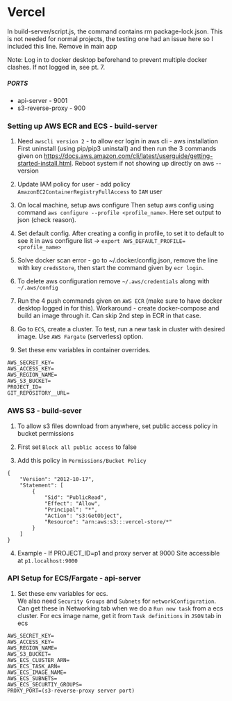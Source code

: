 # Vercel

In build-server/script.js, the command contains rm package-lock.json.
This is not needed for normal projects, the testing one had an issue here so I included this line.
Remove in main app

Note: Log in to docker desktop beforehand to prevent multiple docker clashes. If not logged in, see pt. 7.

##### PORTS

-   api-server - 9001
-   s3-reverse-proxy - 900

### Setting up AWS ECR and ECS - build-server

1. Need `awscli version 2` - to allow ecr login in aws cli -
   aws installation First uninstall (using pip/pip3 uninstall) and then run the 3 commands given on https://docs.aws.amazon.com/cli/latest/userguide/getting-started-install.html. Reboot system if not showing up directly on aws --version

2. Update IAM policy for user - add policy `AmazonEC2ContainerRegistryFullAccess` to `IAM` user

3. On local machine, setup aws configure Then setup aws config using command `aws configure --profile <profile_name>`. Here set output to json (check reason).

4. Set default config. After creating a config in profile, to set it to default to see it in aws configure list -> `export AWS_DEFAULT_PROFILE=<profile_name>`

5. Solve docker scan error - go to ~/.docker/config.json, remove the line with key `credsStore`, then start the command given by `ecr login`.

6. To delete aws configuration remove `~/.aws/credentials` along with `~/.aws/config`

7. Run the 4 push commands given on `AWS ECR` (make sure to have docker desktop logged in for this).
   Workaround - create docker-compose and build an image through it. Can skip 2nd step in ECR in that case.

8. Go to `ECS`, create a cluster. To test, run a new task in cluster with desired image. Use `AWS Fargate` (serverless) option.

9. Set these env variables in container overrides.

```
AWS_SECRET_KEY=
AWS_ACCESS_KEY=
AWS_REGION_NAME=
AWS_S3_BUCKET=
PROJECT_ID=
GIT_REPOSITORY__URL=
```

### AWS S3 - build-sever

1. To allow s3 files download from anywhere, set public access policy in bucket permissions

2. First set `Block all public access` to false

3. Add this policy in `Permissions/Bucket Policy`

```
{
    "Version": "2012-10-17",
    "Statement": [
        {
            "Sid": "PublicRead",
            "Effect": "Allow",
            "Principal": "*",
            "Action": "s3:GetObject",
            "Resource": "arn:aws:s3:::vercel-store/*"
        }
    ]
}
```

4. Example - If PROJECT_ID=p1 and proxy server at 9000
   Site accessible at `p1.localhost:9000`

### API Setup for ECS/Fargate - api-server

1. Set these env variables for ecs.  
   We also need `Security Groups` and `Subnets` for `networkConfiguration`. Can get these in Networking tab when we do a `Run new task` from a ecs cluster.
   For ecs image name, get it from `Task definitions` in `JSON` tab in ecs

```
AWS_SECRET_KEY=
AWS_ACCESS_KEY=
AWS_REGION_NAME=
AWS_S3_BUCKET=
AWS_ECS_CLUSTER_ARN=
AWS_ECS_TASK_ARN=
AWS_ECS_IMAGE_NAME=
AWS_ECS_SUBNETS=
AWS_ECS_SECURTIY_GROUPS=
PROXY_PORT=(s3-reverse-proxy server port)
```
